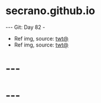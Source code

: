# secrano.github.io

--- Git: Day 82 - 

- Ref img, source: [twt@](https://x.com/retro_twt/status/1818020677007319392)
- Ref img, source: [twt@](https://x.com/PostsOfCats/status/1818176339175751693)

# ---
# ---
